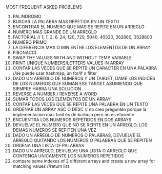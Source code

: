 MOST FREQUENT ASKED PROBLEMS
1. PALINDROMO
2. BUSCAR LA PALABRA MAS REPETIDA EN UN TEXTO
3. ENCONTRAR EL NUMERO QUE MAS SE REPITE EN UN ARREGLO
4. NUMERO MAS GRANDE DE UN ARREGLO
5. FACTORIAL // 1, 1, 2, 6, 24, 120, 720, 5040, 40320, 362880, 3628800
6. NUMERO PRIMO
7. LA DIFERENCIA MAX O MIN ENTRE LOS ELEMENTOS DE UN ARRAY
8. FIBONACCI 
9. SWAP THE VALUES WITH AND WITHOUT TEMP VARIABLE
10. PRINT UNIQUE NUMBERS/LETTERS VALUES IN ARRAY
11. CONTAR LAS VECES QUE SE REPITE UN CARACTER EN UNA PALABRA //se puede usar hashmap, un for/if o filter
12. DADO UN ARREGLO DE NUMEROS Y UN TARGET, DAME LOS INDICES DE LOS NUMEROS QUE SUMAN ESE TARGET ASUMIENDO QUE SIEMPRE HABRA UNA SOLUCION
13. REVERSE A NUMBER / REVERSE A WORD
14. SUMAR TODOS LOS ELEMENTOS DE  UN ARRAY
15. CONTAR LAS VECES QUE SE REPITE UNA PALABRA EN UN TEXTO 
16. ORDENAR UN ARRAY ASC O DESC // no creo pregunten porque la implementacion mas facil es de burbuja pero no es eficiente
17. ENCUENTRA LOS NUMEROS REPETIDOS EN DOS ARRAYS
18. DEVUELVE EL NUMERO QUE NO SE REPITE EN UN ARREGLO, LOS DEMAS NUMEROS SE REPITEN UNA VEZ
19. DADO UN ARREGLO DE NUMEROS O PALABRAS, DEVUELVE EL ARREGLO QUITANDO LOS NUMEROS O PALABRAS QUE SE REPITEN
20. ORDENA UNA LISTA DE PALABRAS
21. DADO UN ARREGLO, DEVUELVE UNA LISTA O ARREGLO QUE CONTENGA UNICAMENTE LOS NUMEROS REPETIDOS
22. compare same indexes of 2 different arrays and create a new array for matching values //return list 